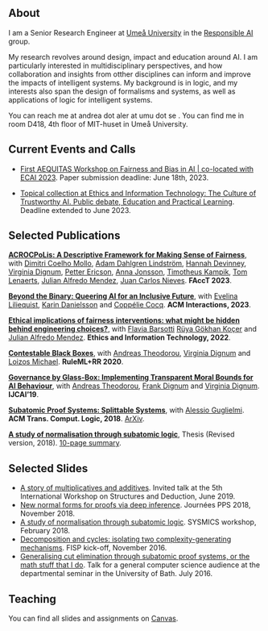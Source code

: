 ## About

I am a Senior Research Engineer at [Umeå University](https://www.umu.se/en/) in the [Responsible AI](https://www.umu.se/en/research/groups/responsible-artificial-intelligence/) group.

My research revolves around design, impact and education around AI. I am particularly interested in multidisciplinary perspectives, and how collaboration and insights from otther disciplines can inform and improve the impacts of intelligent systems. My background is in logic, and my interests also span the design of formalisms and systems, as well as applications of logic for intelligent systems.

You can reach me at andrea dot aler at umu dot se . You can find me in room D418, 4th floor of MIT-huset in Umeå University.

## Current Events and Calls
* [First AEQUITAS Workshop on Fairness and Bias in AI | co-located with ECAI 2023](https://aequitas-aod.github.io/aequitas-ecai23.github.io/). Paper submission deadline: June 18th, 2023.

* [Topical collection at Ethics and Information Technology: The Culture of Trustworthy AI. Public debate, Education and Practical Learning](https://link.springer.com/collections/bheicacbbd).  Deadline extended to June 2023.


## Selected Publications

**[ACROCPoLis: A Descriptive Framework for Making Sense of Fairness](https://arxiv.org/abs/2304.11217)**, with [Dimitri Coelho Mollo](https://dimitrimollo.academicwebsite.com/), [Adam Dahlgren Lindström](https://www.umu.se/personal/adam-dahlgren-lindstrom/), [Hannah Devinney](https://www.umu.se/personal/hannah-devinney/), [Virginia Dignum][VD], [Petter Ericson](https://www.umu.se/personal/petter-ericson/), [Anna Jonsson](https://www.umu.se/personal/anna-jonsson01/), [Timotheus Kampik](https://www.umu.se/personal/timotheus-kampik/), [Tom Lenaerts](https://ai.vub.ac.be/team/tom-lenaerts/), [Julian Alfredo Mendez](https://www.umu.se/personal/julian-mendez/), [Juan Carlos Nieves](https://www.umu.se/personal/juan-carlos-nieves/). **FAccT 2023**.

**[Beyond the Binary: Queering AI for an Inclusive Future](https://dl.acm.org/doi/10.1145/3590141)**, with [Evelina Liliequist](https://www.umu.se/personal/evelina-liliequist/), [Karin Danielsson](https://www.umu.se/personal/karin-danielsson/) and [Coppélie Cocq](https://www.umu.se/personal/coppelie-cocq/). **ACM Interactions, 2023**.

**[Ethical implications of fairness interventions: what might be hidden behind engineering choices?](https://www.frontiersin.org/articles/10.3389/frai.2021.737072/full)**, with [Flavia Barsotti](https://ias.uva.nl/community/fellows/current-fellows/barsotti-flavia.html) [Rüya Gökhan Koçer](https://scholar.google.nl/citations?user=MPEy2QgAAAAJ&hl=en) and [Julian Alfredo Mendez](https://www.umu.se/personal/julian-mendez/). **Ethics and Information Technology, 2022**.

**[Contestable Black Boxes](https://arxiv.org/abs/2006.05133)**, with [Andreas Theodorou][Andreas], [Virginia Dignum][VD] and [Loizos Michael](https://cognition.ouc.ac.cy/loizos/). **RuleML+RR 2020**.

**[Governance by Glass-Box: Implementing Transparent Moral Bounds for AI Behaviour](https://arxiv.org/abs/1905.04994)**, with [Andreas Theodorou][Andreas], [Frank Dignum](https://www.umu.se/en/staff/frank-dignum/) and [Virginia Dignum][VD]. **IJCAI’19**.

**[Subatomic Proof Systems: Splittable Systems](https://dl.acm.org/doi/10.1145/3173544)**, with [Alessio Guglielmi][Alessio]. **ACM Trans. Comput. Logic, 2018**. [ArXiv](https://arxiv.org/pdf/1703.10258.pdf).


**[A study of normalisation through subatomic logic](http://cs.bath.ac.uk/ag/aat/phd.pdf)**, Thesis (Revised version, 2018). [10-page summary](https://aalertubella.github.io/pdfs/thesis-summary-andrea.pdf).

[Andreas]: https://www.recklesscoding.com/
[VD]: https://people.cs.umu.se/virginia/
[Alessio]: http://alessio.guglielmi.name/

## Selected Slides

* [A story of multiplicatives and additives](https://aalertubella.github.io/pdfs/additivesmultiplicatives.pdf). Invited talk at the 5th International Workshop on Structures and Deduction, June 2019.
* [New normal forms for proofs via deep inference](https://aalertubella.github.io/pdfs/newnormal.pdf). Journées PPS 2018, November 2018.
* [A study of normalisation through subatomic logic](https://aalertubella.github.io/pdfs/astudy.pdf). SYSMICS workshop, February 2018.
* [Decomposition and cycles: isolating two complexity-generating mechanisms](https://aalertubella.github.io/pdfs/cycles.pdf). FISP kick-off, November 2016.
* [Generalising cut elimination through subatomic proof systems, or the math stuff that I do](https://aalertubella.github.io/pdfs/mathstuff.pdf). Talk for a general computer science audience at the departmental seminar in the University of Bath. July 2016.

## Teaching

You can find all slides and assignments on [Canvas](https://login.canvas.umu.se/en/).
